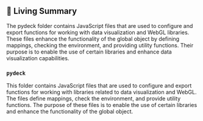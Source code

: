 

<!-- Living README Summary -->
## 🌳 Living Summary

The pydeck folder contains JavaScript files that are used to configure and export functions for working with data visualization and WebGL libraries. These files enhance the functionality of the global object by defining mappings, checking the environment, and providing utility functions. Their purpose is to enable the use of certain libraries and enhance data visualization capabilities.


### `pydeck`

This folder contains JavaScript files that are used to configure and export functions for working with libraries related to data visualization and WebGL. The files define mappings, check the environment, and provide utility functions. The purpose of these files is to enable the use of certain libraries and enhance the functionality of the global object.

<!-- Living README Summary -->